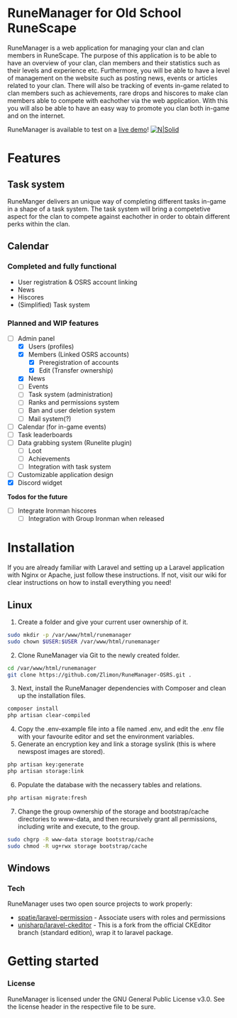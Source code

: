 # RuneManager for Old School RuneScape
RuneManager is a web application for managing your clan and clan members in RuneScape. The purpose of this application is to be able to have an overview of your clan, clan members and their statistics such as their levels and experience etc. Furthermore, you will be able to have a level of management on the website such as posting news, events or articles related to your clan. There will also be tracking of events in-game related to clan members such as achievements, rare drops and hiscores to make clan members able to compete with eachother via the web application. With this you will also be able to have an easy way to promote you clan both in-game and on the internet.

RuneManager is available to test on a [live demo](https://runemanager.habski.me)!
[![N|Solid](https://i.imgur.com/Y0TKY30.png)](https://runemanager.habski.me)

# Features
## Task system
RuneManger delivers an unique way of completing different tasks in-game in a shape of a task system. The task system will bring a competetive aspect for the clan to compete against eachother in order to obtain different perks within the clan.

## Calendar


### Completed and fully functional
 - User registration & OSRS account linking
 - News
 - Hiscores
 - (Simplified) Task system

### Planned and WIP features
- [ ] Admin panel
    - [X] Users (profiles)
    - [X] Members (Linked OSRS accounts)
        - [X] Preregistration of accounts
        - [X] Edit (Transfer ownership)
    - [X] News
    - [ ] Events
    - [ ] Task system (administration)
    - [ ] Ranks and permissions system
    - [ ] Ban and user deletion system
    - [ ] Mail system(?)
- [ ] Calendar (for in-game events)
- [ ] Task leaderboards
- [ ] Data grabbing system (Runelite plugin)
    - [ ] Loot
    - [ ] Achievements
    - [ ] Integration with task system
- [ ] Customizable application design
- [X] Discord widget

**Todos for the future**
 - [ ] Integrate Ironman hiscores
    - [ ] Integration with Group Ironman when released

# Installation
If you are already familiar with Laravel and setting up a Laravel application with Nginx or Apache, just follow these instructions.
If not, visit our wiki for clear instructions on how to install everything you need!

## Linux
1. Create a folder and give your current user ownership of it.
```sh
sudo mkdir -p /var/www/html/runemanager
sudo chown $USER:$USER /var/www/html/runemanager
```
2. Clone RuneManager via Git to the newly created folder.
```sh
cd /var/www/html/runemanager
git clone https://github.com/Zlimon/RuneManager-OSRS.git .
```
3. Next, install the RuneManager dependencies with Composer and clean up the installation files.
```sh
composer install
php artisan clear-compiled
```
4. Copy the .env-example file into a file named .env, and edit the .env file with your favourite editor and set the environment variables.
5. Generate an encryption key and link a storage syslink (this is where newspost images are stored).
```sh
php artisan key:generate
php artisan storage:link
```
6. Populate the database with the necassery tables and relations.
```sh
php artisan migrate:fresh
```
7. Change the group ownership of the storage and bootstrap/cache directories to www-data, and then recursively grant all permissions, including write and execute, to the group.
```sh
sudo chgrp -R www-data storage bootstrap/cache
sudo chmod -R ug+rwx storage bootstrap/cache
```

## Windows

### Tech
RuneManager uses two open source projects to work properly:
* [spatie/laravel-permission](https://github.com/spatie/laravel-permission) - Associate users with roles and permissions
* [unisharp/laravel-ckeditor](https://github.com/UniSharp/laravel-ckeditor) - This is a fork from the official CKEditor branch (standard edition), wrap it to laravel package.

# Getting started

### License
RuneManager is licensed under the GNU General Public License v3.0. See the license header in the respective file to be sure.
